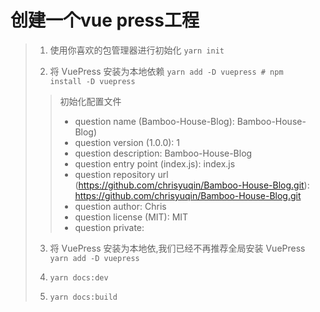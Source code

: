 # 创建一个vue press工程
>1. 使用你喜欢的包管理器进行初始化
<code>yarn init</code>
> 
> 
>2. 将 VuePress 安装为本地依赖
<code>yarn add -D vuepress # npm install -D vuepress</code>
>>初始化配置文件
>> + question name (Bamboo-House-Blog): Bamboo-House-Blog)
>> + question version (1.0.0): 1
>> + question description: Bamboo-House-Blog
>> + question entry point (index.js): index.js
>> + question repository url (https://github.com/chrisyuqin/Bamboo-House-Blog.git): https://github.com/chrisyuqin/Bamboo-House-Blog.git
>> + question author: Chris
>> + question license (MIT): MIT
>> + question private:
> 
>3. 将 VuePress 安装为本地依,我们已经不再推荐全局安装 VuePress
<code>yarn add -D vuepress</code> 
> 
> 
>4.  <code>yarn docs:dev</code>
>5.  <code>yarn docs:build</code>
